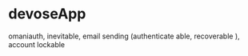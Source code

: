# devoseApp
omaniauth, inevitable, email sending (authenticate able, recoverable ), account lockable  
